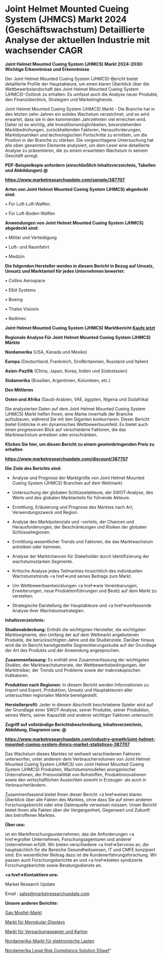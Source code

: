 # Joint Helmet Mounted Cueing System (JHMCS) Markt 2024 (Geschäftswachstum) Detaillierte Analyse der aktuellen Industrie mit wachsender CAGR

<strong>Joint Helmet Mounted Cueing System (JHMCS) Markt 2024-2030: Wichtige Erkenntnisse und Erkenntnisse</strong>

Der Joint Helmet Mounted Cueing System (JHMCS)-Bericht bietet detaillierte Profile der Hauptakteure, um einen klaren Überblick über die Wettbewerbslandschaft des Joint Helmet Mounted Cueing System (JHMCS)-Outlook zu erhalten. Es umfasst auch die Analyse neuer Produkte, den Finanzüberblick, Strategien und Marketingtrends.

Joint Helmet Mounted Cueing System (JHMCS) Markt - Die Branche hat in den letzten zehn Jahren ein solides Wachstum verzeichnet, und es wird erwartet, dass sie in den kommenden Jahrzehnten viel erreichen wird. Daher ist es wichtig, alle Investitionsmöglichkeiten, bevorstehenden Marktbedrohungen, zurückhaltenden Faktoren, Herausforderungen, Marktdynamiken und technologischen Fortschritte zu ermitteln, um die Position in der Branche zu stärken. Die vorgeschlagene Untersuchung hat alle oben genannten Elemente analysiert, um dem Leser eine detaillierte Analyse zu präsentieren, die zu einem erwarteten Wachstum in seinem Geschäft anregt.



<strong><b>PDF-Beispielkopie anfordern (einschließlich Inhaltsverzeichnis, Tabellen und Abbildungen) @ </b></strong>

<strong><a href=https://www.marketresearchupdate.com/sample/387707>

<strong>https://www.marketresearchupdate.com/sample/387707</u></a></strong></strong>



<strong>Arten von Joint Helmet Mounted Cueing System (JHMCS) abgedeckt sind:</strong>

• Für Luft-Luft-Waffen.

• Für Luft-Boden-Waffen



<strong>Anwendungen von Joint Helmet Mounted Cueing System (JHMCS) abgedeckt sind:</strong>

• Militär und Verteidigung

• Luft- und Raumfahrt

• Medizin



<strong>Die folgenden Hersteller werden in diesem Bericht in Bezug auf Umsatz, Umsatz und Marktanteil für jedes Unternehmen bewertet:</strong>

• Collins Aerospace

• Elbit Systems

• Boeing

• Thales Visionix

• Redimec



<strong>Joint Helmet Mounted Cueing System (JHMCS) Marktbericht <a href=https://www.marketresearchupdate.com/buynow/387707>Kaufe jetzt</a></strong>



<strong>Regionale Analyse Für Joint Helmet Mounted Cueing System (JHMCS) Märkte</strong>



<strong>Nordamerika</strong> (USA, Kanada und Mexiko)



<strong>Europa</strong> (Deutschland, Frankreich, Großbritannien, Russland und Italien)



<strong>Asien-Pazifik</strong> (China, Japan, Korea, Indien und Südostasien)



<strong>Südamerika</strong> (Brasilien, Argentinien, Kolumbien, etc.)



<strong>Den Mittleren</strong> 

<strong>Osten und Afrika</strong> (Saudi-Arabien, VAE, ägypten, Nigeria und Südafrika)

Die analysierten Daten auf dem Joint Helmet Mounted Cueing System (JHMCS) Markt helfen Ihnen, eine Marke innerhalb der Branche aufzubauen, während Sie mit den Giganten konkurrieren. Dieser Bericht bietet Einblicke in ein dynamisches Wettbewerbsumfeld. Es bietet auch einen progressiven Blick auf verschiedene Faktoren, die das Marktwachstum antreiben oder einschränken.



<strong>Klicken Sie hier, um diesen Bericht zu einem gewinnbringenden Preis zu erhalten
</strong>

<strong><a href=https://www.marketresearchupdate.com/discount/387707>https://www.marketresearchupdate.com/discount/387707</b></u></strong></a>



<strong>Die Ziele des Berichts sind:</strong>

- Analyse und Prognose der Marktgröße von Joint Helmet Mounted Cueing System (JHMCS) Branchen auf dem Weltmarkt.

- Untersuchung der globalen Schlüsselakteure, der SWOT-Analyse, des Werts und des globalen Marktanteils für führende Akteure.

- Ermittlung, Erläuterung und Prognose des Marktes nach Art, Verwendungszweck und Region.

- Analyse des Marktpotenzials und -vorteils, der Chancen und Herausforderungen, der Beschränkungen und Risiken der globalen Schlüsselregionen.

- Ermittlung wesentlicher Trends und Faktoren, die das Marktwachstum antreiben oder hemmen.

- Analyse der Marktchancen für Stakeholder durch Identifizierung der wachstumsstarken Segmente.

- Kritische Analyse jedes Teilmarktes hinsichtlich des individuellen Wachstumstrends <a href=>und</a> seines Beitrags zum Markt.

- Um Wettbewerbsentwicklungen <a href=>wie</a> Vereinbarungen, Erweiterungen, neue Produkteinführungen und Besitz auf dem Markt zu verstehen.

- Strategische Darstellung der Hauptakteure und <a href=>umfas</a>sende Analyse ihrer Wachstumsstrategien.



<strong>Inhaltsverzeichnis:</strong>



<strong>Studienabdeckung:</strong> Enthält die wichtigsten Hersteller, die wichtigsten Marktsegmente, den Umfang der auf dem Weltmarkt angebotenen Produkte, die berücksichtigten Jahre und die Studienziele. Darüber hinaus wird die im Bericht bereitgestellte Segmentierungsstudie auf der Grundlage der Art des Produkts und der Anwendung angesprochen.



<strong>Zusammenfassung:</strong> Es enthält eine Zusammenfassung der wichtigsten Studien, der Marktwachstumsrate, der Wettbewerbsbedingungen, der Markttreiber, der Trends und Probleme sowie der makroskopischen Indikatoren.



<strong>Produktion nach Regionen:</strong> In diesem Bericht werden Informationen zu Import und Export, Produktion, Umsatz und Hauptakteuren aller untersuchten regionalen Märkte bereitgestellt.



<strong>Herstellerprofil:</strong> Jeder in diesem Abschnitt beschriebene Spieler wird auf der Grundlage einer SWOT-Analyse, seiner Produkte, seiner Produktion, seines Werts, seiner Kapazität und anderer wichtiger Faktoren untersucht.



<strong><b>Zugriff auf vollständige Berichtsbeschreibung, Inhaltsverzeichnis, Abbildung, Diagramm usw. @ </b></strong>

<strong><a href=https://www.marketresearchupdate.com/industry-growth/joint-helmet-mounted-cueing-system-jhmcs-market-statistices-387707>https://www.marketresearchupdate.com/industry-growth/joint-helmet-mounted-cueing-system-jhmcs-market-statistices-387707</a></strong>

Das Wachstum dieses Marktes ist weltweit verschiedenen Faktoren unterworfen, unter anderem dem Verbrauchervolumen von Joint Helmet Mounted Cueing System (JHMCS) von Joint Helmet Mounted Cueing System (JHMCS) Produkten, Wachstumsmodellen anorganischer Unternehmen, der Preisvolatilität von Rohstoffen, Produktinnovationen sowie den wirtschaftlichen Aussichten sowohl in Erzeuger- als auch in Verbraucherländern.

Zusammenfassend bietet Ihnen dieser Bericht <a href=>einen</a> klaren Überblick über alle Fakten des Marktes, ohne dass Sie auf einen anderen Forschungsbericht oder eine Datenquelle verweisen müssen. Unser Bericht bietet Ihnen alle Fakten über die Vergangenheit, Gegenwart und Zukunft des betroffenen Marktes.



<strong>Über uns:</strong>

 ist ein Marktforschungsunternehmen, das die Anforderungen <a href=>großer</a> Unternehmen, Forschungsagenturen und anderer Unternehmen erfüllt. Wir bieten verschiedene <a href=>Services</a> an, die hauptsächlich für die Bereiche Gesundheitswesen, IT und CMFE konzipiert sind. Ein wesentlicher Beitrag dazu ist die Kundenerfahrungsforschung. Wir passen auch Forschungsberichte an und <a href=>bieten</a> syndizierte Forschungsberichte sowie Beratungsdienste an.



<strong><a href=>Kontaktiere uns:</a></strong>

Market Research Update

Email : sales@marketresearchupdate.com



<strong>Unsere anderen Berichte:</strong>

<a href=https://www.linkedin.com/pulse/gan-mosfet-market-trends-2023-key-takeaways>Gan Mosfet-Markt</a>

<a href=https://www.linkedin.com/pulse/monocular-display-market-size-industry-growth>Markt für Monokular-Displays</a>

<a href=https://www.linkedin.com/pulse/wrapping-paper-packaging-paperboard-market>Markt für Verpackungspapier und Karton</a>

<a href=https://www.linkedin.com/pulse/north-america-electronic-load-market-2023-pointing-capture>Nordamerika-Markt für elektronische Lasten</a>

<a href=https://www.linkedin.com/pulse/north-america-legal-risk-compliance-solution-5swef/>Nordamerika Legal Risk Compliance Solution 5Swef</a>"
